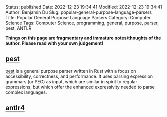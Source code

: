 Status: published
Date: 2022-12-23 19:34:41
Modified: 2022-12-23 19:34:41
Author: Benjamin Du
Slug: popular-general-purpose-language-parsers
Title: Popular General Purpose Language Parsers
Category: Computer Science
Tags: Computer Science, programming, general, purpose, parser, pest, ANTLR

**Things on this page are fragmentary and immature notes/thoughts of the author. Please read with your own judgement!**

## [pest](https://github.com/pest-parser/pest)
[pest](https://github.com/pest-parser/pest)
is a general purpose parser written in Rust 
with a focus on accessibility, correctness, and performance. 
It uses parsing expression grammars (or PEG) as input, 
which are similar in spirit to regular expressions, 
but which offer the enhanced expressivity needed to parse complex languages.


## [antlr4](https://www.legendu.net/misc/blog/antlr4-tips)